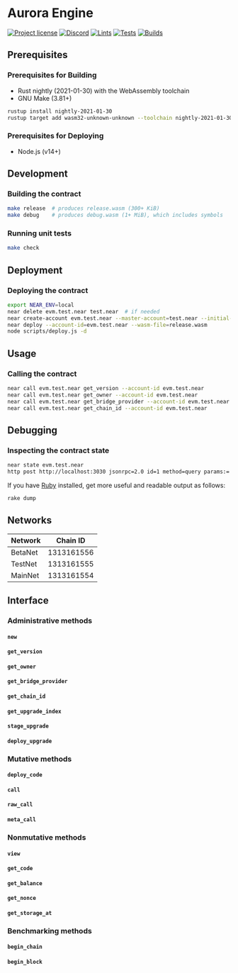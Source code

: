 # Aurora Engine

[![Project license](https://img.shields.io/badge/license-Public%20Domain-blue.svg)](https://creativecommons.org/publicdomain/zero/1.0/)
[![Discord](https://img.shields.io/discord/490367152054992913?label=discord)](https://discord.gg/jNjHYUF8vw)
[![Lints](https://github.com/aurora-is-near/aurora-engine/actions/workflows/lints.yml/badge.svg)](https://github.com/aurora-is-near/aurora-engine/actions/workflows/lints.yml)
[![Tests](https://github.com/aurora-is-near/aurora-engine/actions/workflows/tests.yml/badge.svg)](https://github.com/aurora-is-near/aurora-engine/actions/workflows/tests.yml)
[![Builds](https://github.com/aurora-is-near/aurora-engine/actions/workflows/builds.yml/badge.svg)](https://github.com/aurora-is-near/aurora-engine/actions/workflows/builds.yml)

## Prerequisites

### Prerequisites for Building

- Rust nightly (2021-01-30) with the WebAssembly toolchain
- GNU Make (3.81+)

```sh
rustup install nightly-2021-01-30
rustup target add wasm32-unknown-unknown --toolchain nightly-2021-01-30
```

### Prerequisites for Deploying

- Node.js (v14+)

## Development

### Building the contract

```sh
make release  # produces release.wasm (300+ KiB)
make debug    # produces debug.wasm (1+ MiB), which includes symbols
```

### Running unit tests

```sh
make check
```

## Deployment

### Deploying the contract

```sh
export NEAR_ENV=local
near delete evm.test.near test.near  # if needed
near create-account evm.test.near --master-account=test.near --initial-balance 100000
near deploy --account-id=evm.test.near --wasm-file=release.wasm
node scripts/deploy.js -d
```

## Usage

### Calling the contract

```sh
near call evm.test.near get_version --account-id evm.test.near
near call evm.test.near get_owner --account-id evm.test.near
near call evm.test.near get_bridge_provider --account-id evm.test.near
near call evm.test.near get_chain_id --account-id evm.test.near
```

## Debugging

### Inspecting the contract state

```sh
near state evm.test.near
http post http://localhost:3030 jsonrpc=2.0 id=1 method=query params:='{"request_type": "view_state", "account_id": "evm.test.near", "prefix_base64": "", "finality": "final"}'
```

If you have [Ruby] installed, get more useful and readable output as follows:

```sh
rake dump
```

## Networks

Network | Chain ID
------- | ----------
BetaNet | 1313161556
TestNet | 1313161555
MainNet | 1313161554

## Interface

### Administrative methods

#### `new`

#### `get_version`

#### `get_owner`

#### `get_bridge_provider`

#### `get_chain_id`

#### `get_upgrade_index`

#### `stage_upgrade`

#### `deploy_upgrade`

### Mutative methods

#### `deploy_code`

#### `call`

#### `raw_call`

#### `meta_call`

### Nonmutative methods

#### `view`

#### `get_code`

#### `get_balance`

#### `get_nonce`

#### `get_storage_at`

### Benchmarking methods

#### `begin_chain`

#### `begin_block`

[Ruby]: https://www.ruby-lang.org
